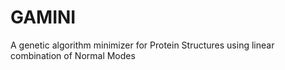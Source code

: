 # GAMINI
A genetic algorithm minimizer for Protein Structures using linear combination of Normal Modes
